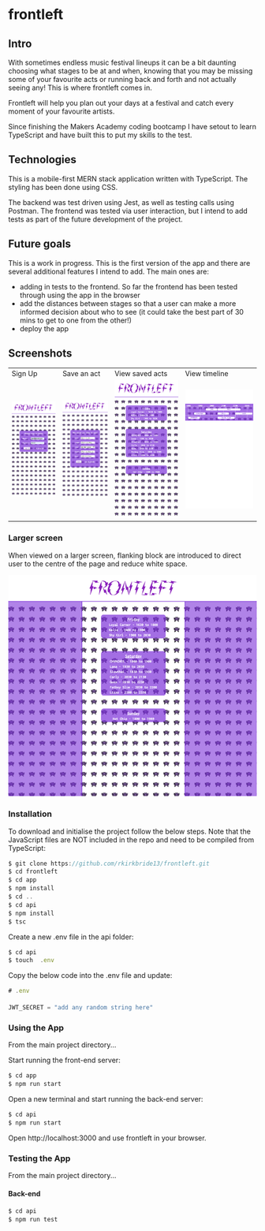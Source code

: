 # frontleft

## Intro

With sometimes endless music festival lineups it can be a bit daunting choosing what stages to be at and when, knowing that you may be missing some of your favourite acts or running back and forth and not actually seeing any! This is where frontleft comes in. 

Frontleft will help you plan out your days at a festival and catch every moment of your favourite artists.

Since finishing the Makers Academy coding bootcamp I have setout to learn TypeScript and have built this to put my skills to the test.

## Technologies

This is a mobile-first MERN stack application written with TypeScript. The styling has been done using CSS. 

The backend was test driven using Jest, as well as testing calls using Postman. The frontend was tested via user interaction, but I intend to add tests as part of the future development of the project.

## Future goals

This is a work in progress. This is the first version of the app and there are several additional features I intend to add. The main ones are:

- adding in tests to the frontend. So far the frontend has been tested through using the app in the browser
- add the distances between stages so that a user can make a more informed decision about who to see (it could take the best part of 30 mins to get to one from the other!)
- deploy the app

## Screenshots

<table>
  <tr>
    <td>Sign Up</td>
    <td>Save an act</td>
    <td>View saved acts</td>
    <td>View timeline</td>
  </tr>
  <tr>
    <td><img src="images/signup.png" width=270></td>
    <td><img src="images/actform.png" width=270></td>
    <td><img src="images/saved_acts.png" width=400></td>
    <td><img src="images/act_timeline.png" width=400></td>
  </tr>
 </table>

 ### Larger screen
 
 When viewed on a larger screen, flanking block are introduced to direct user to the centre of the page and reduce white space.

 ![larger_screen](./images/larger_screen.png)

### Installation

To download and initialise the project follow the below steps. Note that the JavaScript files are NOT included in the repo and need to be compiled from TypeScript:

```js
$ git clone https://github.com/rkirkbride13/frontleft.git
$ cd frontleft
$ cd app
$ npm install
$ cd ..
$ cd api
$ npm install
$ tsc
```

Create a new .env file in the api folder:

```js
$ cd api
$ touch  .env
```

Copy the below code into the .env file and update:

```js
# .env

JWT_SECRET = "add any random string here"
```

### Using the App

From the main project directory...

Start running the front-end server:

```js
$ cd app
$ npm run start
```

Open a new terminal and start running the back-end server:

```js
$ cd api
$ npm run start
```

Open http://localhost:3000 and use frontleft in your browser.

### Testing the App

From the main project directory...

#### Back-end

```js
$ cd api
$ npm run test
```